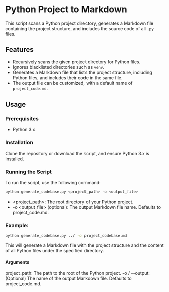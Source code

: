 # Python Project to Markdown

This script scans a Python project directory, generates a Markdown file containing the project structure, and includes the source code of all `.py` files.

## Features

- Recursively scans the given project directory for Python files.
- Ignores blacklisted directories such as `venv`.
- Generates a Markdown file that lists the project structure, including Python files, and includes their code in the same file.
- The output file can be customized, with a default name of `project_code.md`.

## Usage

### Prerequisites

- Python 3.x

### Installation

Clone the repository or download the script, and ensure Python 3.x is installed.

### Running the Script

To run the script, use the following command:

```bash
python generate_codebase.py <project_path> -o <output_file>
```

- <project_path>: The root directory of your Python project.
- -o <output_file> (optional): The output Markdown file name. Defaults to project_code.md.


### Example:

```bash
python generate_codebase.py ../ -o project_codebase.md
```

This will generate a Markdown file with the project structure and the content of all Python files under the specified directory.

#### Arguments
project_path: The path to the root of the Python project.
-o / --output: (Optional) The name of the output Markdown file. Defaults to project_code.md.

